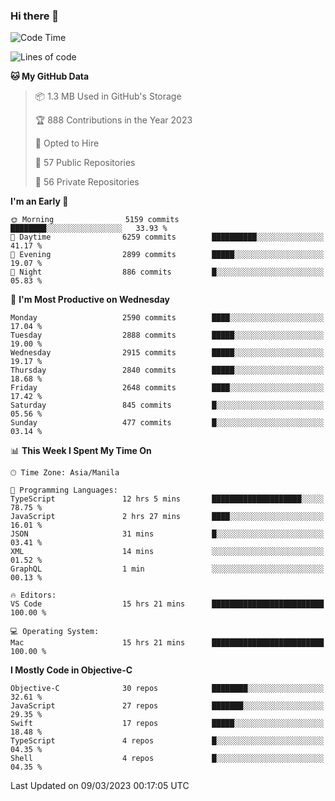### Hi there 👋

<!--START_SECTION:waka-->
![Code Time](http://img.shields.io/badge/Code%20Time-3%2C705%20hrs%2037%20mins-blue)

![Lines of code](https://img.shields.io/badge/From%20Hello%20World%20I%27ve%20Written-28.2%20million%20lines%20of%20code-blue)

**🐱 My GitHub Data** 

> 📦 1.3 MB Used in GitHub's Storage 
 > 
> 🏆 888 Contributions in the Year 2023
 > 
> 💼 Opted to Hire
 > 
> 📜 57 Public Repositories 
 > 
> 🔑 56 Private Repositories 
 > 
**I'm an Early 🐤** 

```text
🌞 Morning                5159 commits        ████████░░░░░░░░░░░░░░░░░   33.93 % 
🌆 Daytime                6259 commits        ██████████░░░░░░░░░░░░░░░   41.17 % 
🌃 Evening                2899 commits        █████░░░░░░░░░░░░░░░░░░░░   19.07 % 
🌙 Night                  886 commits         █░░░░░░░░░░░░░░░░░░░░░░░░   05.83 % 
```
📅 **I'm Most Productive on Wednesday** 

```text
Monday                   2590 commits        ████░░░░░░░░░░░░░░░░░░░░░   17.04 % 
Tuesday                  2888 commits        █████░░░░░░░░░░░░░░░░░░░░   19.00 % 
Wednesday                2915 commits        █████░░░░░░░░░░░░░░░░░░░░   19.17 % 
Thursday                 2840 commits        █████░░░░░░░░░░░░░░░░░░░░   18.68 % 
Friday                   2648 commits        ████░░░░░░░░░░░░░░░░░░░░░   17.42 % 
Saturday                 845 commits         █░░░░░░░░░░░░░░░░░░░░░░░░   05.56 % 
Sunday                   477 commits         █░░░░░░░░░░░░░░░░░░░░░░░░   03.14 % 
```


📊 **This Week I Spent My Time On** 

```text
🕑︎ Time Zone: Asia/Manila

💬 Programming Languages: 
TypeScript               12 hrs 5 mins       ████████████████████░░░░░   78.75 % 
JavaScript               2 hrs 27 mins       ████░░░░░░░░░░░░░░░░░░░░░   16.01 % 
JSON                     31 mins             █░░░░░░░░░░░░░░░░░░░░░░░░   03.41 % 
XML                      14 mins             ░░░░░░░░░░░░░░░░░░░░░░░░░   01.52 % 
GraphQL                  1 min               ░░░░░░░░░░░░░░░░░░░░░░░░░   00.13 % 

🔥 Editors: 
VS Code                  15 hrs 21 mins      █████████████████████████   100.00 % 

💻 Operating System: 
Mac                      15 hrs 21 mins      █████████████████████████   100.00 % 
```

**I Mostly Code in Objective-C** 

```text
Objective-C              30 repos            ████████░░░░░░░░░░░░░░░░░   32.61 % 
JavaScript               27 repos            ███████░░░░░░░░░░░░░░░░░░   29.35 % 
Swift                    17 repos            █████░░░░░░░░░░░░░░░░░░░░   18.48 % 
TypeScript               4 repos             █░░░░░░░░░░░░░░░░░░░░░░░░   04.35 % 
Shell                    4 repos             █░░░░░░░░░░░░░░░░░░░░░░░░   04.35 % 
```




 Last Updated on 09/03/2023 00:17:05 UTC
<!--END_SECTION:waka-->


<!--
**rad182/rad182** is a ✨ _special_ ✨ repository because its `README.md` (this file) appears on your GitHub profile.

Here are some ideas to get you started:

- 🔭 I’m currently working on ...
- 🌱 I’m currently learning ...
- 👯 I’m looking to collaborate on ...
- 🤔 I’m looking for help with ...
- 💬 Ask me about ...
- 📫 How to reach me: ...
- 😄 Pronouns: ...
- ⚡ Fun fact: ...
-->
